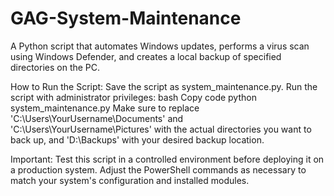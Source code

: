 # GAG-System-Maintenance
A Python script that automates Windows updates, performs a virus scan using Windows Defender, and creates a local backup of specified directories on the PC.

How to Run the Script:
Save the script as system_maintenance.py.
Run the script with administrator privileges:
bash
Copy code
python system_maintenance.py
Make sure to replace 'C:\\Users\\YourUsername\\Documents' and 'C:\\Users\\YourUsername\\Pictures' with the actual directories you want to back up, and 'D:\\Backups' with your desired backup location.

Important:
Test this script in a controlled environment before deploying it on a production system.
Adjust the PowerShell commands as necessary to match your system's configuration and installed modules.
